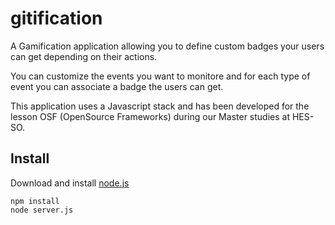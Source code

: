 # gitification

A Gamification application allowing you to define custom badges your users can get depending on their actions.

You can customize the events you want to monitore and for each type of event you can associate a badge the users can get.

This application uses a Javascript stack and has been developed for the lesson OSF (OpenSource Frameworks) during our Master studies at HES-SO.

## Install
Download and install [node.js](http://nodejs.org/download/)

    npm install
    node server.js
